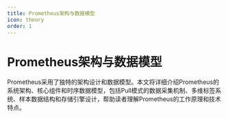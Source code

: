 ```yaml
---
title: Prometheus架构与数据模型
icon: theory
order: 1
---
```


# Prometheus架构与数据模型

Prometheus采用了独特的架构设计和数据模型。本文将详细介绍Prometheus的系统架构、核心组件和时序数据模型，包括Pull模式的数据采集机制、多维标签系统、样本数据结构和存储引擎设计，帮助读者理解Prometheus的工作原理和技术特点。
